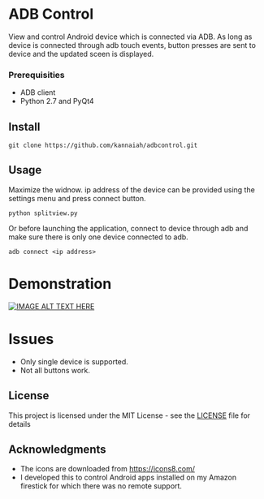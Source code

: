 # ADB Control

View and control Android device which is connected via ADB. As long as device is connected through adb touch events, button presses are sent to device and the updated sceen is displayed.
### Prerequisities
- ADB client
- Python 2.7 and PyQt4

## Install
```
git clone https://github.com/kannaiah/adbcontrol.git
```
## Usage
Maximize the widnow.
ip address of the device can be provided using the settings menu and press connect button.
```
python splitview.py
```
Or before launching the application, connect to device through adb and make sure there is only one device connected to adb.

```
adb connect <ip address>
```
# Demonstration
[![IMAGE ALT TEXT HERE](http://img.youtube.com/vi/JavS94AiGVM/0.jpg)](http://www.youtube.com/watch?v=JavS94AiGVM)

# Issues
- Only single device is supported.
- Not all buttons work.

## License

This project is licensed under the MIT License - see the [LICENSE](LICENSE) file for details

## Acknowledgments
* The icons are downloaded from https://icons8.com/
* I developed this to control Android apps installed on my Amazon firestick for which there was no remote support.
